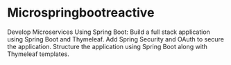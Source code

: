 # Microspringbootreactive
Develop Microservices Using Spring Boot: Build a full stack application using Spring Boot and Thymeleaf. Add Spring Security and OAuth to secure the application. Structure the application using Spring Boot along with Thymeleaf templates.
